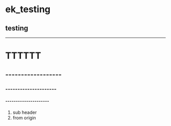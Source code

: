 # ek_testing
testing
-------------------------------------
-------------------------------------
# TTTTTT
## ------------------
### ---------------------
#### ---------------------
1. sub header
2. from origin